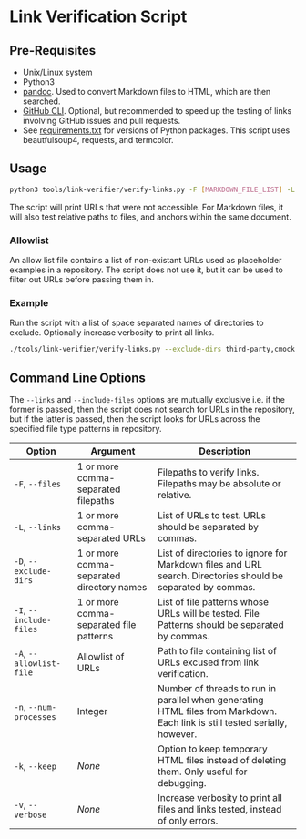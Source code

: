 # Link Verification Script

## Pre-Requisites

- Unix/Linux system
- Python3
- [pandoc](https://github.com/jgm/pandoc). Used to convert Markdown files to HTML, which are then searched.
- [GitHub CLI](https://github.com/cli/cli). Optional, but recommended to speed up the testing of links involving GitHub issues and pull requests.
- See [requirements.txt](requirements.txt) for versions of Python packages. This script uses beautfulsoup4, requests, and termcolor.

## Usage

```bash
python3 tools/link-verifier/verify-links.py -F [MARKDOWN_FILE_LIST] -L [URL_LIST]
```
The script will print URLs that were not accessible. For Markdown files, it will also test relative paths to files, and anchors within the same document.

### Allowlist

An allow list file contains a list of non-existant URLs used as placeholder examples in a repository. The script does not use it, but it can be used to filter out URLs before passing them in.

### Example
Run the script with a list of space separated names of directories to exclude. Optionally increase verbosity to print all links.

```bash
./tools/link-verifier/verify-links.py --exclude-dirs third-party,cmock --include-files *.c,*.h,*.dox -v
```

## Command Line Options

The `--links` and `--include-files` options are mutually exclusive i.e. if the former is passed, then the script does not search for URLs in the repository, but if the latter is passed,
then the script looks for URLs across the specified file type patterns in repository.

| Option | Argument | Description |
| --- | --- | --- |
| `-F`, `--files` | 1 or more comma-separated filepaths | Filepaths to verify links. Filepaths may be absolute or relative. |
| `-L`, `--links` | 1 or more comma-separated URLs | List of URLs to test. URLs should be separated by commas. |
| `-D`, `--exclude-dirs` | 1 or more comma-separated directory names | List of directories to ignore for Markdown files and URL search. Directories should be separated by commas. |
| `-I`, `--include-files` | 1 or more comma-separated file patterns | List of file patterns whose URLs will be tested. File Patterns should be separated by commas. |
| `-A`, `--allowlist-file` | Allowlist of URLs | Path to file containing list of URLs excused from link verification. |
| `-n`, `--num-processes` | Integer | Number of threads to run in parallel when generating HTML files from Markdown. Each link is still tested serially, however. |
| `-k`, `--keep` | *None* | Option to keep temporary HTML files instead of deleting them. Only useful for debugging. |
| `-v`, `--verbose` | *None* | Increase verbosity to print all files and links tested, instead of only errors. |
